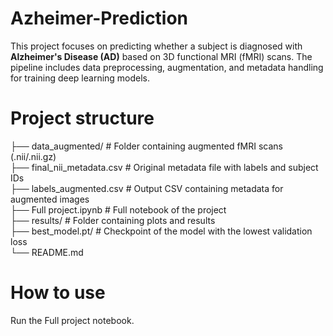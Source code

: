 # Azheimer-Prediction
This project focuses on predicting whether a subject is diagnosed with **Alzheimer's Disease (AD)** based on 3D functional MRI (fMRI) scans. The pipeline includes data preprocessing, augmentation, and metadata handling for training deep learning models.

# Project structure
├── data_augmented/ # Folder containing augmented fMRI scans (.nii/.nii.gz)  
├── final_nii_metadata.csv # Original metadata file with labels and subject IDs  
├── labels_augmented.csv # Output CSV containing metadata for augmented images  
├── Full project.ipynb # Full notebook of the project  
├── results/ # Folder containing plots and results  
├── best_model.pt/ # Checkpoint of the model with the lowest validation loss  
└── README.md

# How to use
Run the Full project notebook. 
